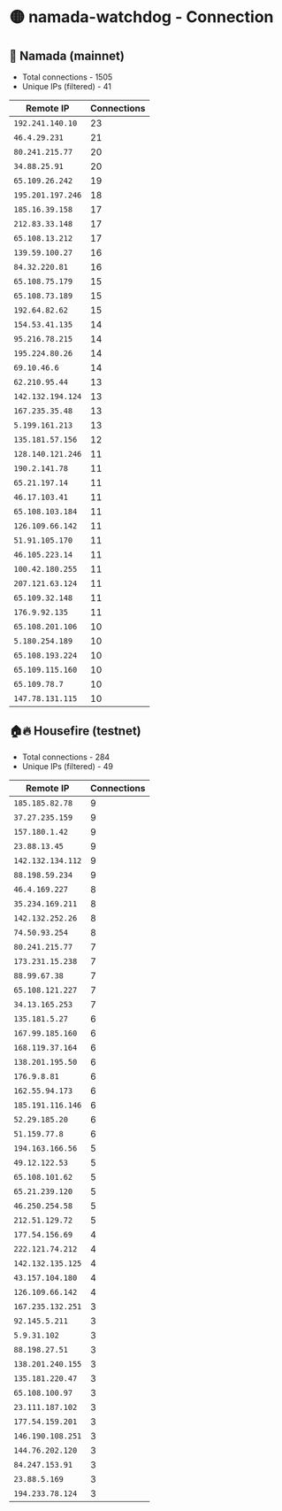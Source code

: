 # 🟡 namada-watchdog - Connection

## 🚀 Namada (mainnet)
- Total connections - 1505
- Unique IPs (filtered) - 41

| Remote IP | Connections |
|-----------|-------------|
| `192.241.140.10` | 23 |
| `46.4.29.231` | 21 |
| `80.241.215.77` | 20 |
| `34.88.25.91` | 20 |
| `65.109.26.242` | 19 |
| `195.201.197.246` | 18 |
| `185.16.39.158` | 17 |
| `212.83.33.148` | 17 |
| `65.108.13.212` | 17 |
| `139.59.100.27` | 16 |
| `84.32.220.81` | 16 |
| `65.108.75.179` | 15 |
| `65.108.73.189` | 15 |
| `192.64.82.62` | 15 |
| `154.53.41.135` | 14 |
| `95.216.78.215` | 14 |
| `195.224.80.26` | 14 |
| `69.10.46.6` | 14 |
| `62.210.95.44` | 13 |
| `142.132.194.124` | 13 |
| `167.235.35.48` | 13 |
| `5.199.161.213` | 13 |
| `135.181.57.156` | 12 |
| `128.140.121.246` | 11 |
| `190.2.141.78` | 11 |
| `65.21.197.14` | 11 |
| `46.17.103.41` | 11 |
| `65.108.103.184` | 11 |
| `126.109.66.142` | 11 |
| `51.91.105.170` | 11 |
| `46.105.223.14` | 11 |
| `100.42.180.255` | 11 |
| `207.121.63.124` | 11 |
| `65.109.32.148` | 11 |
| `176.9.92.135` | 11 |
| `65.108.201.106` | 10 |
| `5.180.254.189` | 10 |
| `65.108.193.224` | 10 |
| `65.109.115.160` | 10 |
| `65.109.78.7` | 10 |
| `147.78.131.115` | 10 |

## 🏠🔥 Housefire (testnet)

- Total connections - 284
- Unique IPs (filtered) - 49

| Remote IP | Connections |
|-----------|-------------|
| `185.185.82.78` | 9 |
| `37.27.235.159` | 9 |
| `157.180.1.42` | 9 |
| `23.88.13.45` | 9 |
| `142.132.134.112` | 9 |
| `88.198.59.234` | 9 |
| `46.4.169.227` | 8 |
| `35.234.169.211` | 8 |
| `142.132.252.26` | 8 |
| `74.50.93.254` | 8 |
| `80.241.215.77` | 7 |
| `173.231.15.238` | 7 |
| `88.99.67.38` | 7 |
| `65.108.121.227` | 7 |
| `34.13.165.253` | 7 |
| `135.181.5.27` | 6 |
| `167.99.185.160` | 6 |
| `168.119.37.164` | 6 |
| `138.201.195.50` | 6 |
| `176.9.8.81` | 6 |
| `162.55.94.173` | 6 |
| `185.191.116.146` | 6 |
| `52.29.185.20` | 6 |
| `51.159.77.8` | 6 |
| `194.163.166.56` | 5 |
| `49.12.122.53` | 5 |
| `65.108.101.62` | 5 |
| `65.21.239.120` | 5 |
| `46.250.254.58` | 5 |
| `212.51.129.72` | 5 |
| `177.54.156.69` | 4 |
| `222.121.74.212` | 4 |
| `142.132.135.125` | 4 |
| `43.157.104.180` | 4 |
| `126.109.66.142` | 4 |
| `167.235.132.251` | 3 |
| `92.145.5.211` | 3 |
| `5.9.31.102` | 3 |
| `88.198.27.51` | 3 |
| `138.201.240.155` | 3 |
| `135.181.220.47` | 3 |
| `65.108.100.97` | 3 |
| `23.111.187.102` | 3 |
| `177.54.159.201` | 3 |
| `146.190.108.251` | 3 |
| `144.76.202.120` | 3 |
| `84.247.153.91` | 3 |
| `23.88.5.169` | 3 |
| `194.233.78.124` | 3 |


